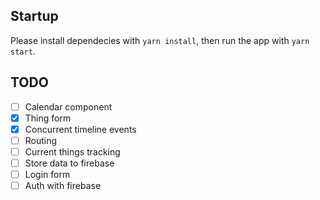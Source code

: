 ## Startup
Please install dependecies with `yarn install`,
then run the app with `yarn start`.

## TODO

- [ ] Calendar component
- [x] Thing form
- [x] Concurrent timeline events
- [ ] Routing
- [ ] Current things tracking
- [ ] Store data to firebase
- [ ] Login form
- [ ] Auth with firebase